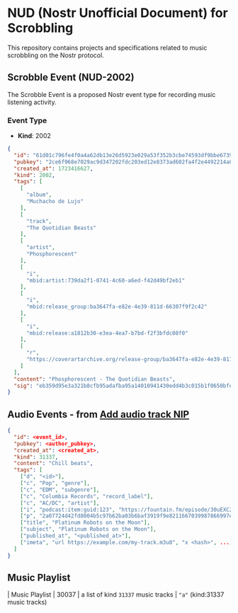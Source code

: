 # NUD (Nostr Unofficial Document) for Scrobbling

This repository contains projects and specifications related to music scrobbling on the Nostr protocol.

## Scrobble Event (NUD-2002)

The Scrobble Event is a proposed Nostr event type for recording music listening activity.

### Event Type

- **Kind**: 2002

```json
{
  "id": "61d01c796fe4f0a4a62db13e26d5923e029a53f352b3cbe74593df9bbe67397e",
  "pubkey": "2ce6f968e7029ac9d347202fdc203ed12e8373ad602fa4f2e4492214a006bf13",
  "created_at": 1723416627,
  "kind": 2002,
  "tags": [
    [
      "album",
      "Muchacho de Lujo"
    ],
    [
      "track",
      "The Quotidian Beasts"
    ],
    [
      "artist",
      "Phosphorescent"
    ],
    [
      "i",
      "mbid:artist:739da2f1-0741-4c60-a6ed-f42d49bf2eb1"
    ],
    [
      "i",
      "mbid:release_group:ba3647fa-e82e-4e39-811d-66307f9f2c42"
    ],
    [
      "i",
      "mbid:release:a1812b30-e3ea-4ea7-b7bd-f2f3bfdc08f0"
    ],
    [
      "r",
      "https://coverartarchive.org/release-group/ba3647fa-e82e-4e39-811d-66307f9f2c42/front"
    ]
  ],
  "content": "Phosphorescent - The Quotidian Beasts",
  "sig": "eb359d95e3a321b8cfb95adafba95a14010941430edd4b3c015b1f0650bfe39a5cf149593ca1c4771a0bc1a983ba0315b91acd705efa243f0bebe2b3e59a5632"
}
```


Audio Events - from [Add audio track NIP](https://github.com/nostr-protocol/nips/pull/1043)
---------------

```json
{
  "id": <event_id>,
  "pubkey": <author_pubkey>,
  "created_at": <created_at>,
  "kind": 31337,
  "content": "Chill beats",
  "tags": [
    ["d", "<id>"],
    ["c", "Pop", "genre"],
    ["c", "EDM", "subgenre"],
    ["c", "Columbia Records", "record_label"],
    ["c", "AC/DC", "artist"],
    ["i", "podcast:item:guid:123", "https://fountain.fm/episode/30uEXC25615Ze2ELjY2p"],
    ["p", "2a07724d42fd8004b5c97b62ba03b6baf3919f9e8211667039987866997e97ad", "wss://my-relay.com", "AC/DC"],
    ["title", "Platinum Robots on the Moon"],
    ["subject", "Platinum Robots on the Moon"],
    ["published_at", "<published_at>"],
    ["imeta", "url https://example.com/my-track.m3u8", "x <hash>", ...]
  ]
}
```

Music Playlist
---------------
| Music Playlist | 30037 | a list of kind `31337` music tracks | `"a"` (kind:31337 music tracks)